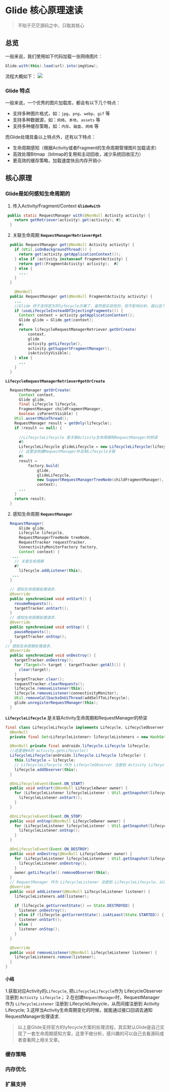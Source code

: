 # Glide 核心原理速读
> 不陷于茫茫源码之中，只取其核心

## 总览

一般来说，我们使用如下代码加载一张网络图片：
``` java
Glide.with(this).load(url).into(imgView);
 ```       
流程大概如下：
![](./assets/glide_process.png)



### Glide 特点

一般来说，一个优秀的图片加载库，都会有以下几个特点：
* 支持多种图片格式，如：`jpg`、`png`、`webp`、`gif` 等
* 支持多种数据源，如：`网络`、`本地`、`assets` 等
* 支持多种缓存策略，如：`内存`、`磁盘`、`网络` 等

而Glide处理具备以上特点外，还有以下特点：

- 生命周期感知（根据Activity或者Fragment的生命周期管理图片加载请求）
- 高效处理Bitmap（bitmap的复用和主动回收，减少系统回收压力）
- 更高效的缓存策略，加载速度快且内存开销小

## 核心原理

### Glide是如何感知生命周期的

1. 传入Activity/Fragment/Context
**`Glide#with`** 
``` java
 public static RequestManager with(@NonNull Activity activity) {
    return getRetriever(activity).get(activity); #1
  }
```
2. 关联生命周期
**`RequestManagerRetriever#get`**
```java
  public RequestManager get(@NonNull Activity activity) {
    if (Util.isOnBackgroundThread()) {
      return get(activity.getApplicationContext());
    } else if (activity instanceof FragmentActivity) {
      return get((FragmentActivity) activity);  #2
    } else {
      ....
    }
  }

    @NonNull
  public RequestManager get(@NonNull FragmentActivity activity) {
    ...
    //Glide 终于支持官方的lyfecycle方案了，虽然是实验性的，但不影响分析，就以这个为例吧
    if (useLifecycleInsteadOfInjectingFragments()) {
      Context context = activity.getApplicationContext();
      Glide glide = Glide.get(context);
      #4
      return lifecycleRequestManagerRetriever.getOrCreate(
          context,
          glide
          activity.getLifecycle(),
          activity.getSupportFragmentManager(),
          isActivityVisible);
    } else {
      ...
    }
  }
```
**`LifecycleRequestManagerRetriever#getOrCreate`**
```java
  RequestManager getOrCreate(
      Context context,
      Glide glide,
      final Lifecycle lifecycle,
      FragmentManager childFragmentManager,
      boolean isParentVisible) {
    Util.assertMainThread();
    RequestManager result = getOnly(lifecycle);
    if (result == null) {
      
      //LifecycleLifecycle 是关联Activity生命周期和RequestManager的桥梁
      #5 
      LifecycleLifecycle glideLifecycle = new LifecycleLifecycle(lifecycle);
      // 这里会构建RequestManager并且和Lifecycle关联
      #6
      result =
          factory.build(
              glide,
              glideLifecycle,
              new SupportRequestManagerTreeNode(childFragmentManager),
              context);
      ...
    }
    return result;
  }
```
2. 感知生命周期
**`RequestManager`**
```java
  RequestManager(
      Glide glide,
      Lifecycle lifecycle,
      RequestManagerTreeNode treeNode,
      RequestTracker requestTracker,
      ConnectivityMonitorFactory factory,
      Context context) {
   ...
    // 关联生命周期
    #7
      lifecycle.addListener(this);
   ...
  }

  // 感知生命周期处理请求.
  @Override
  public synchronized void onStart() {
    resumeRequests();
    targetTracker.onStart();
  }
  // 感知生命周期处理请求.
  @Override
  public synchronized void onStop() {
    pauseRequests();
    targetTracker.onStop();
  }
// 感知生命周期处理请求.
  @Override
  public synchronized void onDestroy() {
    targetTracker.onDestroy();
    for (Target<?> target : targetTracker.getAll()) {
      clear(target);
    }
    targetTracker.clear();
    requestTracker.clearRequests();
    lifecycle.removeListener(this);
    lifecycle.removeListener(connectivityMonitor);
    Util.removeCallbacksOnUiThread(addSelfToLifecycle);
    glide.unregisterRequestManager(this);
  }
```

**`LifecycleLifecycle`** 是关联Activity生命周期和RequestManager的桥梁

```java
final class LifecycleLifecycle implements Lifecycle, LifecycleObserver {
  @NonNull
  private final Set<LifecycleListener> lifecycleListeners = new HashSet<LifecycleListener>();

  @NonNull private final androidx.lifecycle.Lifecycle lifecycle;
  //这里是#4的 activity.getLifecycle()
  LifecycleLifecycle(androidx.lifecycle.Lifecycle lifecycle) {
    this.lifecycle = lifecycle;
    // LifecycleLifecycle 作为 LifecycleObserver 注册到 Activity Lifecycle
    lifecycle.addObserver(this);
  }

  @OnLifecycleEvent(Event.ON_START)
  public void onStart(@NonNull LifecycleOwner owner) {
    for (LifecycleListener lifecycleListener : Util.getSnapshot(lifecycleListeners)) {
      lifecycleListener.onStart();
    }
  }

  @OnLifecycleEvent(Event.ON_STOP)
  public void onStop(@NonNull LifecycleOwner owner) {
    for (LifecycleListener lifecycleListener : Util.getSnapshot(lifecycleListeners)) {
      lifecycleListener.onStop();
    }
  }

  @OnLifecycleEvent(Event.ON_DESTROY)
  public void onDestroy(@NonNull LifecycleOwner owner) {
    for (LifecycleListener lifecycleListener : Util.getSnapshot(lifecycleListeners)) {
      lifecycleListener.onDestroy();
    }
    owner.getLifecycle().removeObserver(this);
  }
  // RequestManager 作为 LifecycleListener 注册到 LifecycleLifecycle，从而间接注册到 Activity Lifecycle
  @Override
  public void addListener(@NonNull LifecycleListener listener) {
    lifecycleListeners.add(listener);

    if (lifecycle.getCurrentState() == State.DESTROYED) {
      listener.onDestroy();
    } else if (lifecycle.getCurrentState().isAtLeast(State.STARTED)) {
      listener.onStart();
    } else {
      listener.onStop();
    }
  }

  @Override
  public void removeListener(@NonNull LifecycleListener listener) {
    lifecycleListeners.remove(listener);
  }
}
```
#### 小结
1.获取对应Activity的`Lifecycle`, 把`LifecycleLifecycle`作为 LifecycleObserver 注册到 `Activity Lifecycle`；
2.在创建`RequestManager`时，RequestManager 作为 `LifecycleListener` 注册到 LifecycleLifecycle，从而间接注册到 Activity Lifecycle;
3.这样当Activity生命周期变化的时候，就能通过接口回调去通知RequestManager处理请求.

> 以上是Glide支持官方的lyfecycle方案的处理流程，其实默认Glide是自己实现了一套生命周期感知方案，这里不做分析，感兴趣的可以自己去看源码或者查看网上相关文章。

### 缓存策略
### 内存优化
### 扩展支持




